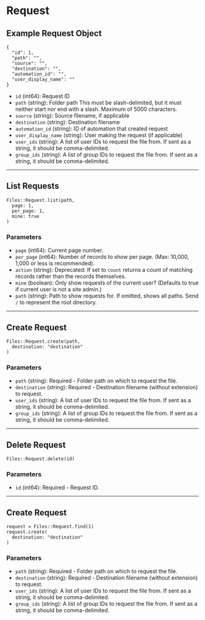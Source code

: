 # Request

## Example Request Object

```
{
  "id": 1,
  "path": "",
  "source": "",
  "destination": "",
  "automation_id": "",
  "user_display_name": ""
}
```

* `id` (int64): Request ID
* `path` (string): Folder path This must be slash-delimited, but it must neither start nor end with a slash. Maximum of 5000 characters.
* `source` (string): Source filename, if applicable
* `destination` (string): Destination filename
* `automation_id` (string): ID of automation that created request
* `user_display_name` (string): User making the request (if applicable)
* `user_ids` (string): A list of user IDs to request the file from. If sent as a string, it should be comma-delimited.
* `group_ids` (string): A list of group IDs to request the file from. If sent as a string, it should be comma-delimited.


---

## List Requests

```
Files::Request.list(path, 
  page: 1, 
  per_page: 1, 
  mine: true
)
```

### Parameters

* `page` (int64): Current page number.
* `per_page` (int64): Number of records to show per page.  (Max: 10,000, 1,000 or less is recommended).
* `action` (string): Deprecated: If set to `count` returns a count of matching records rather than the records themselves.
* `mine` (boolean): Only show requests of the current user?  (Defaults to true if current user is not a site admin.)
* `path` (string): Path to show requests for.  If omitted, shows all paths. Send `/` to represent the root directory.


---

## Create Request

```
Files::Request.create(path, 
  destination: "destination"
)
```

### Parameters

* `path` (string): Required - Folder path on which to request the file.
* `destination` (string): Required - Destination filename (without extension) to request.
* `user_ids` (string): A list of user IDs to request the file from. If sent as a string, it should be comma-delimited.
* `group_ids` (string): A list of group IDs to request the file from. If sent as a string, it should be comma-delimited.


---

## Delete Request

```
Files::Request.delete(id)
```

### Parameters

* `id` (int64): Required - Request ID.


---

## Create Request

```
request = Files::Request.find(1)
request.create(
  destination: "destination"
)
```

### Parameters

* `path` (string): Required - Folder path on which to request the file.
* `destination` (string): Required - Destination filename (without extension) to request.
* `user_ids` (string): A list of user IDs to request the file from. If sent as a string, it should be comma-delimited.
* `group_ids` (string): A list of group IDs to request the file from. If sent as a string, it should be comma-delimited.
